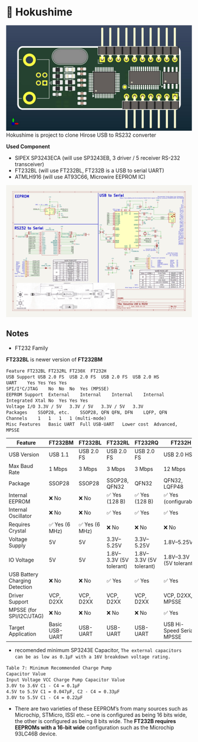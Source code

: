 # 🏯 Hokushime 
![schematic](./docs/hokushime-img-1.jpg)
Hokushime is project to clone Hirose USB to RS232 converter

**Used Component**
- SIPEX SP3243ECA (will use SP3243EB, 3 driver / 5 receiver RS-232 transceiver)
- FT232BL (will use FT232BL, FT232B is a USB to serial UART)
- ATMLH916 (will use AT93C66, Microwire EEPROM IC)

![schematic](./docs/hokushime-db9-to-rs232.svg)

## Notes 

- FT232 Family

**FT232BL** is newer version of **FT232BM**
  
```shell
Feature	FT232BL	FT232RL	FT230X	FT232H
USB Support	USB 2.0 FS	USB 2.0 FS	USB 2.0 FS	USB 2.0 HS
UART	Yes	Yes	Yes	Yes
SPI/I²C/JTAG	No	No	No	Yes (MPSSE)
EEPROM Support	External	Internal	Internal	Internal
Integrated Xtal	No	Yes	Yes	Yes
Voltage I/O	3.3V / 5V	3.3V / 5V	3.3V / 5V	3.3V
Packages	SSOP28, etc.	SSOP28, QFN	QFN, DFN	LQFP, QFN
Channels	1	1	1	1 (multi-mode)
Misc Features	Basic UART	Full USB-UART	Lower cost	Advanced, MPSSE
```

| Feature                | FT232BM         | FT232BL         | FT232RL         | FT232RQ         | FT232H             |
|------------------------|------------------|------------------|------------------|------------------|----------------------|
| USB Version            | USB 1.1          | USB 2.0 FS       | USB 2.0 FS       | USB 2.0 FS       | USB 2.0 HS           |
| Max Baud Rate          | 1 Mbps           | 3 Mbps           | 3 Mbps           | 3 Mbps           | 12 Mbps              |
| Package                | SSOP28           | SSOP28           | SSOP28, QFN32    | QFN32            | QFN32, LQFP48        |
| Internal EEPROM        | ❌ No             | ❌ No             | ✅ Yes (128 B)    | ✅ Yes (128 B)    | ✅ Yes (configurable) |
| Internal Oscillator    | ❌ No             | ❌ No             | ✅ Yes            | ✅ Yes            | ✅ Yes                |
| Requires Crystal       | ✅ Yes (6 MHz)    | ✅ Yes (6 MHz)    | ❌ No             | ❌ No             | ❌ No                 |
| Voltage Supply         | 5V               | 5V               | 3.3V–5.25V       | 3.3V–5.25V       | 1.8V–5.25V           |
| IO Voltage             | 5V               | 5V               | 1.8V–3.3V (5V tolerant) | 1.8V–3.3V (5V tolerant) | 1.8V–3.3V (5V tolerant) |
| USB Battery Charging Detection | ❌ No      | ❌ No             | ✅ Yes            | ✅ Yes            | ✅ Yes                |
| Driver Support         | VCP, D2XX        | VCP, D2XX        | VCP, D2XX        | VCP, D2XX        | VCP, D2XX, MPSSE      |
| MPSSE (for SPI/I2C/JTAG) | ❌ No          | ❌ No             | ❌ No             | ❌ No             | ✅ Yes                |
| Target Application     | Basic USB-UART   | USB-UART         | USB-UART         | USB-UART         | USB Hi-Speed Serial / MPSSE |


- recomended minimum SP3243E Capacitor,
`The external capacitors can be as low as 0.1µF with a 16V breakdown voltage rating.`
```shell
Table 7: Minimum Recommended Charge Pump
Capacitor Value
Input Voltage VCC Charge Pump Capacitor Value
3.0V to 3.6V C1 - C4 = 0.1µF
4.5V to 5.5V C1 = 0.047µF, C2 - C4 = 0.33µF
3.0V to 5.5V C1 - C4 = 0.22µF
```

- There are two varieties of these EEPROM’s from many sources such as Microchip, STMicro, ISSI etc. – one is configured as being 16 bits wide, the other is configured as being 8 bits wide. The **FT232B requires EEPROMs with a 16-bit wide** configuration such as the Microchip 93LC46B device.
